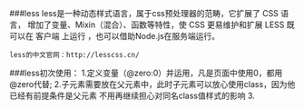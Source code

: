 ###less
	less是一种动态样式语言，属于css预处理器的范畴，它扩展了 CSS 语言，
	增加了变量、Mixin（混合）、函数等特性，使 CSS 更易维护和扩展
	LESS 既可以在 客户端 上运行 ，也可以借助Node.js在服务端运行。
 
	less的中文官网：http://lesscss.cn/

###less初次使用：
   		1.定义变量（@zero:0）并运用，凡是页面中使用0，都用@zero代替;
   		2.子元素需要放在父元素中，此时子元素可以放心使用class，因为他已经有前提条件是父元素
   			不用再继续担心对同名class值样式的影响
   		3.<style type="text/less"> style标签的类型需要改成less
   		4.根据官网我们需要一个less编译的	less.js 文件，并在最下方引入，
   			因为需要读取页面中所有less相关的文件，才可以进行编译

   	less --- 支持原生js,node
   	sass --- ruby环境
   	stylus --- node -- 开发项目中我们使用stylus
 
###Less编译工具
	koala 官网:www.koala-app.com 
	
###less中的注释
   	以//开头的注释，不会被编译到css文件中
   	以/**/包裹的注释会被编译到css文件中  
	
###less中的变量
	使用@来申明一个变量：@pink：pink;
	1.作为普通属性值只来使用：直接使用@pink
	2.作为选择器和属性名：#@{selector的值}的选择器形式, @{selector的值}属性名
	3.作为URL：@url
	4.变量的延迟加载

	@var: 0;
    .class {
    @var: 1;
        .brass {
          @var: 2;
          three: @var;
          @var: 3;
        }
      one: @var;
    }

###less中的嵌套规则
	1.基本嵌套规则
	2.&的使用

###less加减乘除运算


###less中的混合 Mixin
	混合就是将一系列属性从一个规则集引入到另一个规则集的方式
	1.普通混合
	2.带参数的混合
	3.带参数并且有默认值的混合
	4.带多个参数的混合

	
		     